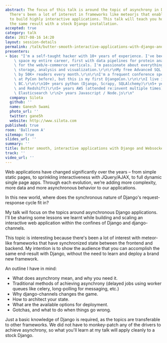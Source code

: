 ```yaml
---
abstract: The focus of this talk is around the topic of asynchrony in Django applications.
  There's been a lot of interest in frameworks like meteorjs that enable developers
  to build highly interactive applications. This talk will teach you how to achieve
  the same result with a stock Django installation.
accepted: true
category: talk
date: 2017-08-16 14:20
layout: session-details
permalink: /talk/butter-smooth-interactive-applications-with-django-and-websockets/
presenters:
- bio: "I'm a self-taught hacker with 10+ years of experience. I've been in the data\
    \ space my entire career, first with data pipelines for protein analysis and then\
    \ for the web/e-commerce verticals. I'm passionate about everything data: collection,\
    \ storage, analysis and visualization.\r\n\r\nMy free Advanced SQL guide is read\
    \ by 50K+ readers every month.\r\n\r\nI'm a frequent conference speaker (spoken\
    \ at PyCon before), but this is my first DjangoCon.\r\n\r\nI live in Vancouver,\
    \ BC.\r\n\r\n10+ years python (Django, Scrapy, SQLAlchemy)\r\n5+ years SQL (Postgres\
    \ and Redshift)\r\n5+ years AWS (attended re:invent multiple times)\r\n3+ years\
    \ Elasticsearch \r\n2+ years Javascript / Node.js\r\n"
  company: Silota
  github: ''
  name: Ganesh Swami
  photo_url: ''
  twitter: gane5h
  website: http://www.silota.com
published: true
room: 'Ballroom A'
sitemap: true
slides_url: ''
summary: ''
title: Butter smooth, interactive applications with Django and Websockets
track: ''
video_url: ''
---
```


Web applications have changed significantly over the years – from simple static pages, to sprinkling interactiveness with JQuery/AJAX, to full dynamic single page apps. Through each evolution, we’re adding more complexity, more data and more asynchronous behavior to our applications.

In this new world, where does the synchronous nature of Django's request-response cycle fit in?

My talk will focus on the topics around asynchronous Django applications. I'll be sharing some lessons we learnt while building and scaling an interactive web application within the confines of Django and django-channels.

This topic is interesting because there's been a lot of interest with meteor-like frameworks that have synchronized state between the frontend and backend. My intention is to show the audience that you can accomplish the same end-result with Django, without the need to learn and deploy a brand new framework.

An outline I have in mind:

* What does asynchrony mean, and why you need it.
* Traditional methods of achieving asynchrony (delayed jobs using worker queues like celery, long-polling for messaging, etc.)
* Why django-channels changes the game.
* How to architect your state.
* What are the available options for deployment.
* Gotchas, and what to do when things go wrong.

Just a basic knowledge of Django is required, as the topics are transferable to other frameworks. We did not have to monkey-patch any of the drivers to achieve asynchrony, so what you'll learn at my talk will apply cleanly to a stock Django.

